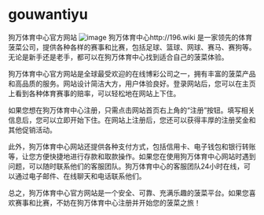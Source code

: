 # gouwantiyu
狗万体育中心官方网站
![image](https://user-images.githubusercontent.com/132263395/235645092-6bc6d6c3-2032-45b0-941f-45e6dff2630c.png)
狗万体育中心http://196.wiki
是一家领先的体育菠菜公司，提供各种各样的赛事和比赛，包括足球、篮球、网球、赛马、赛狗等。无论是新手还是老手，都可以在狗万体育中心找到适合自己的菠菜体验。

狗万体育中心官方网站是全球最受欢迎的在线博彩公司之一，拥有丰富的菠菜产品和高品质的服务。网站设计简洁大方，用户体验良好。登录网站后，您可以在主页上看到各种体育赛事的赔率，可以轻松地在网站上下住。

如果您想在狗万体育中心注册，只需点击网站首页右上角的“注册”按钮。填写相关信息后，您可以立即开始下住。在网站上注册后，您还可以获得丰厚的注册奖金和其他促销活动。

此外，狗万体育中心网站还提供各种支付方式，包括信用卡、电子钱包和银行转账等，让您方便快捷地进行存款和取款操作。如果您在使用狗万体育中心网站时遇到问题，可以随时联系他们的客服团队。狗万体育中心的客服团队24小时在线，可以通过电子邮件、在线聊天和电话联系他们。

总之，狗万体育中心官方网站是一个安全、可靠、充满乐趣的菠菜平台。如果您喜欢赛事和比赛，不妨在狗万体育中心注册并开始您的菠菜之旅！
